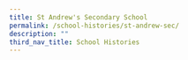 ```yaml
---
title: St Andrew's Secondary School
permalink: /school-histories/st-andrew-sec/
description: ""
third_nav_title: School Histories
---
```


